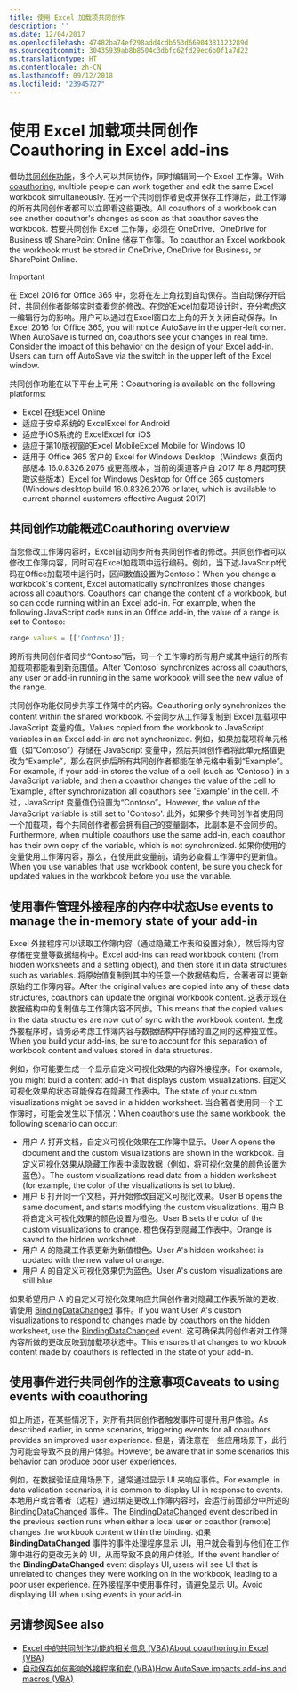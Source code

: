 ```yaml
---
title: 使用 Excel 加载项共同创作
description: ''
ms.date: 12/04/2017
ms.openlocfilehash: 47482ba74ef298add4cdb553d66904381123289d
ms.sourcegitcommit: 30435939ab8b8504c3dbfc62fd29ec6b0f1a7d22
ms.translationtype: HT
ms.contentlocale: zh-CN
ms.lasthandoff: 09/12/2018
ms.locfileid: "23945727"
---
```

# <a name="coauthoring-in-excel-add-ins"></a><span data-ttu-id="5157d-102">使用 Excel 加载项共同创作</span><span class="sxs-lookup"><span data-stu-id="5157d-102">Coauthoring in Excel add-ins</span></span>  

<span data-ttu-id="5157d-103">借助[共同创作功能](https://support.office.com/article/Collaborate-on-Excel-workbooks-at-the-same-time-with-co-authoring-7152aa8b-b791-414c-a3bb-3024e46fb104)，多个人可以共同协作，同时编辑同一个 Excel 工作簿。</span><span class="sxs-lookup"><span data-stu-id="5157d-103">With [coauthoring](https://support.office.com/article/Collaborate-on-Excel-workbooks-at-the-same-time-with-co-authoring-7152aa8b-b791-414c-a3bb-3024e46fb104), multiple people can work together and edit the same Excel workbook simultaneously.</span></span> <span data-ttu-id="5157d-104">在另一个共同创作者更改并保存工作簿后，此工作簿的所有共同创作者都可以立即看这些更改。</span><span class="sxs-lookup"><span data-stu-id="5157d-104">All coauthors of a workbook can see another coauthor's changes as soon as that coauthor saves the workbook.</span></span> <span data-ttu-id="5157d-105">若要共同创作 Excel 工作簿，必须在 OneDrive、OneDrive for Business 或 SharePoint Online 储存工作簿。</span><span class="sxs-lookup"><span data-stu-id="5157d-105">To coauthor an Excel workbook, the workbook must be stored in OneDrive, OneDrive for Business, or SharePoint Online.</span></span>

> [!IMPORTANT]
> <span data-ttu-id="5157d-p102">在 Excel 2016 for Office 365 中，您将在左上角找到自动保存。当自动保存开启时，共同创作者能够实时查看您的修改。在您的Excel加载项设计时，充分考虑这一编辑行为的影响。用户可以通过在Excel窗口左上角的开关关闭自动保存。</span><span class="sxs-lookup"><span data-stu-id="5157d-p102">In Excel 2016 for Office 365, you will notice AutoSave in the upper-left corner. When AutoSave is turned on, coauthors see your changes in real time. Consider the impact of this behavior on the design of your Excel add-in. Users can turn off AutoSave via the switch in the upper left of the Excel window.</span></span>

<span data-ttu-id="5157d-110">共同创作功能在以下平台上可用：</span><span class="sxs-lookup"><span data-stu-id="5157d-110">Coauthoring is available on the following platforms:</span></span>

- <span data-ttu-id="5157d-111">Excel 在线</span><span class="sxs-lookup"><span data-stu-id="5157d-111">Excel Online</span></span>
- <span data-ttu-id="5157d-112">适应于安卓系统的 Excel</span><span class="sxs-lookup"><span data-stu-id="5157d-112">Excel for Android</span></span>
- <span data-ttu-id="5157d-113">适应于iOS系统的 Excel</span><span class="sxs-lookup"><span data-stu-id="5157d-113">Excel for iOS</span></span>
- <span data-ttu-id="5157d-114">适应于第10版视窗的Excel Mobile</span><span class="sxs-lookup"><span data-stu-id="5157d-114">Excel Mobile for Windows 10</span></span>
- <span data-ttu-id="5157d-115">适用于 Office 365 客户的 Excel for Windows Desktop（Windows 桌面内部版本 16.0.8326.2076 或更高版本，当前的渠道客户自 2017 年 8 月起可获取这些版本）</span><span class="sxs-lookup"><span data-stu-id="5157d-115">Excel for Windows Desktop for Office 365 customers (Windows desktop build 16.0.8326.2076 or later, which is available to current channel customers effective August 2017)</span></span>

## <a name="coauthoring-overview"></a><span data-ttu-id="5157d-116">共同创作功能概述</span><span class="sxs-lookup"><span data-stu-id="5157d-116">Coauthoring overview</span></span>
 
<span data-ttu-id="5157d-p103">当您修改工作簿内容时，Excel自动同步所有共同创作者的修改。共同创作者可以修改工作簿内容，同时可在Excel加载项中运行编码。例如，当下述JavaScript代码在Office加载项中运行时，区间数值设置为Contoso：</span><span class="sxs-lookup"><span data-stu-id="5157d-p103">When you change a workbook's content, Excel automatically synchronizes those changes across all coauthors. Coauthors can change the content of a workbook, but so can code running within an Excel add-in. For example, when the following JavaScript code runs in an Office add-in, the value of a range is set to Contoso:</span></span>

```js
range.values = [['Contoso']];
```
<span data-ttu-id="5157d-120">跨所有共同创作者同步“Contoso”后，同一个工作簿的所有用户或其中运行的所有加载项都能看到新范围值。</span><span class="sxs-lookup"><span data-stu-id="5157d-120">After 'Contoso' synchronizes across all coauthors, any user or add-in running in the same workbook will see the new value of the range.</span></span> 

<span data-ttu-id="5157d-121">共同创作功能仅同步共享工作簿中的内容。</span><span class="sxs-lookup"><span data-stu-id="5157d-121">Coauthoring only synchronizes the content within the shared workbook.</span></span> <span data-ttu-id="5157d-122">不会同步从工作簿复制到 Excel 加载项中 JavaScript 变量的值。</span><span class="sxs-lookup"><span data-stu-id="5157d-122">Values copied from the workbook to JavaScript variables in an Excel add-in are not synchronized.</span></span> <span data-ttu-id="5157d-123">例如，如果加载项将单元格值（如“Contoso”）存储在 JavaScript 变量中，然后共同创作者将此单元格值更改为“Example”，那么在同步后所有共同创作者都能在单元格中看到“Example”。</span><span class="sxs-lookup"><span data-stu-id="5157d-123">For example, if your add-in stores the value of a cell (such as 'Contoso') in a JavaScript variable, and then a coauthor changes the value of the cell to 'Example', after synchronization all coauthors see 'Example' in the cell.</span></span> <span data-ttu-id="5157d-124">不过，JavaScript 变量值仍设置为“Contoso”。</span><span class="sxs-lookup"><span data-stu-id="5157d-124">However, the value of the JavaScript variable is still set to 'Contoso'.</span></span> <span data-ttu-id="5157d-125">此外，如果多个共同创作者使用同一个加载项，每个共同创作者都会拥有自己的变量副本，此副本是不会同步的。</span><span class="sxs-lookup"><span data-stu-id="5157d-125">Furthermore, when multiple coauthors use the same add-in, each coauthor has their own copy of the variable, which is not synchronized.</span></span> <span data-ttu-id="5157d-126">如果你使用的变量使用工作簿内容，那么，在使用此变量前，请务必查看工作簿中的更新值。</span><span class="sxs-lookup"><span data-stu-id="5157d-126">When you use variables that use workbook content, be sure you check for updated values in the workbook before you use the variable.</span></span> 

## <a name="use-events-to-manage-the-in-memory-state-of-your-add-in"></a><span data-ttu-id="5157d-127">使用事件管理外接程序的内存中状态</span><span class="sxs-lookup"><span data-stu-id="5157d-127">Use events to manage the in-memory state of your add-in</span></span>
 
<span data-ttu-id="5157d-128">Excel 外接程序可以读取工作簿内容（通过隐藏工作表和设置对象），然后将内容存储在变量等数据结构中。</span><span class="sxs-lookup"><span data-stu-id="5157d-128">Excel add-ins can read workbook content (from hidden worksheets and a setting object), and then store it in data structures such as variables.</span></span> <span data-ttu-id="5157d-129">将原始值复制到其中的任意一个数据结构后，合著者可以更新原始的工作簿内容。</span><span class="sxs-lookup"><span data-stu-id="5157d-129">After the original values are copied into any of these data structures, coauthors can update the original workbook content.</span></span> <span data-ttu-id="5157d-130">这表示现在数据结构中的复制值与工作簿内容不同步。</span><span class="sxs-lookup"><span data-stu-id="5157d-130">This means that the copied values in the data structures are now out of sync with the workbook content.</span></span> <span data-ttu-id="5157d-131">生成外接程序时，请务必考虑工作簿内容与数据结构中存储的值之间的这种独立性。</span><span class="sxs-lookup"><span data-stu-id="5157d-131">When you build your add-ins, be sure to account for this separation of workbook content and values stored in data structures.</span></span>

<span data-ttu-id="5157d-132">例如，你可能要生成一个显示自定义可视化效果的内容外接程序。</span><span class="sxs-lookup"><span data-stu-id="5157d-132">For example, you might build a content add-in that displays custom visualizations.</span></span> <span data-ttu-id="5157d-133">自定义可视化效果的状态可能保存在隐藏工作表中。</span><span class="sxs-lookup"><span data-stu-id="5157d-133">The state of your custom visualizations might be saved in a hidden worksheet.</span></span> <span data-ttu-id="5157d-134">当合著者使用同一个工作簿时，可能会发生以下情况：</span><span class="sxs-lookup"><span data-stu-id="5157d-134">When coauthors use the same workbook, the following scenario can occur:</span></span>

- <span data-ttu-id="5157d-135">用户 A 打开文档，自定义可视化效果在工作簿中显示。</span><span class="sxs-lookup"><span data-stu-id="5157d-135">User A opens the document and the custom visualizations are shown in the workbook.</span></span> <span data-ttu-id="5157d-136">自定义可视化效果从隐藏工作表中读取数据（例如，将可视化效果的颜色设置为蓝色）。</span><span class="sxs-lookup"><span data-stu-id="5157d-136">The custom visualizations read data from a hidden worksheet (for example, the color of the visualizations is set to blue).</span></span>
- <span data-ttu-id="5157d-137">用户 B 打开同一个文档，并开始修改自定义可视化效果。</span><span class="sxs-lookup"><span data-stu-id="5157d-137">User B opens the same document, and starts modifying the custom visualizations.</span></span> <span data-ttu-id="5157d-138">用户 B 将自定义可视化效果的颜色设置为橙色。</span><span class="sxs-lookup"><span data-stu-id="5157d-138">User B sets the color of the custom visualizations to orange.</span></span> <span data-ttu-id="5157d-139">橙色保存到隐藏工作表中。</span><span class="sxs-lookup"><span data-stu-id="5157d-139">Orange is saved to the hidden worksheet.</span></span>
- <span data-ttu-id="5157d-140">用户 A 的隐藏工作表更新为新值橙色。</span><span class="sxs-lookup"><span data-stu-id="5157d-140">User A's hidden worksheet is updated with the new value of orange.</span></span>
- <span data-ttu-id="5157d-141">用户 A 的自定义可视化效果仍为蓝色。</span><span class="sxs-lookup"><span data-stu-id="5157d-141">User A's custom visualizations are still blue.</span></span> 

<span data-ttu-id="5157d-142">如果希望用户 A 的自定义可视化效果响应共同创作者对隐藏工作表所做的更改，请使用 [BindingDataChanged](https://docs.microsoft.com/javascript/api/office/office.bindingdatachangedeventargs?view=office-js) 事件。</span><span class="sxs-lookup"><span data-stu-id="5157d-142">If you want User A's custom visualizations to respond to changes made by coauthors on the hidden worksheet, use the [BindingDataChanged](https://docs.microsoft.com/javascript/api/office/office.bindingdatachangedeventargs?view=office-js) event.</span></span> <span data-ttu-id="5157d-143">这可确保共同创作者对工作簿内容所做的更改反映到加载项状态中。</span><span class="sxs-lookup"><span data-stu-id="5157d-143">This ensures that changes to workbook content made by coauthors is reflected in the state of your add-in.</span></span>

## <a name="caveats-to-using-events-with-coauthoring"></a><span data-ttu-id="5157d-144">使用事件进行共同创作的注意事项</span><span class="sxs-lookup"><span data-stu-id="5157d-144">Caveats to using events with coauthoring</span></span> 

<span data-ttu-id="5157d-145">如上所述，在某些情况下，对所有共同创作者触发事件可提升用户体验。</span><span class="sxs-lookup"><span data-stu-id="5157d-145">As described earlier, in some scenarios, triggering events for all coauthors provides an improved user experience.</span></span> <span data-ttu-id="5157d-146">但是，请注意在一些应用场景下，此行为可能会导致不良的用户体验。</span><span class="sxs-lookup"><span data-stu-id="5157d-146">However, be aware that in some scenarios this behavior can produce poor user experiences.</span></span> 

<span data-ttu-id="5157d-147">例如，在数据验证应用场景下，通常通过显示 UI 来响应事件。</span><span class="sxs-lookup"><span data-stu-id="5157d-147">For example, in data validation scenarios, it is common to display UI in response to events.</span></span> <span data-ttu-id="5157d-148">本地用户或合著者（远程）通过绑定更改工作簿内容时，会运行前面部分中所述的 [BindingDataChanged](https://docs.microsoft.com/javascript/api/office/office.bindingdatachangedeventargs?view=office-js) 事件。</span><span class="sxs-lookup"><span data-stu-id="5157d-148">The [BindingDataChanged](https://docs.microsoft.com/javascript/api/office/office.bindingdatachangedeventargs?view=office-js) event described in the previous section runs when either a local user or coauthor (remote) changes the workbook content within the binding.</span></span> <span data-ttu-id="5157d-149">如果 **BindingDataChanged** 事件的事件处理程序显示 UI，用户就会看到与他们在工作簿中进行的更改无关的 UI，从而导致不良的用户体验。</span><span class="sxs-lookup"><span data-stu-id="5157d-149">If the event handler of the **BindingDataChanged** event displays UI, users will see UI that is unrelated to changes they were working on in the workbook, leading to a poor user experience.</span></span> <span data-ttu-id="5157d-150">在外接程序中使用事件时，请避免显示 UI。</span><span class="sxs-lookup"><span data-stu-id="5157d-150">Avoid displaying UI when using events in your add-in.</span></span>

## <a name="see-also"></a><span data-ttu-id="5157d-151">另请参阅</span><span class="sxs-lookup"><span data-stu-id="5157d-151">See also</span></span> 

- [<span data-ttu-id="5157d-152">Excel 中的共同创作功能的相关信息 (VBA)</span><span class="sxs-lookup"><span data-stu-id="5157d-152">About coauthoring in Excel (VBA)</span></span>](https://docs.microsoft.com/office/vba/excel/concepts/about-coauthoring-in-excel) 
- [<span data-ttu-id="5157d-153">自动保存如何影响外接程序和宏 (VBA)</span><span class="sxs-lookup"><span data-stu-id="5157d-153">How AutoSave impacts add-ins and macros (VBA)</span></span>](https://docs.microsoft.com/office/vba/library-reference/concepts/how-autosave-impacts-addins-and-macros) 
